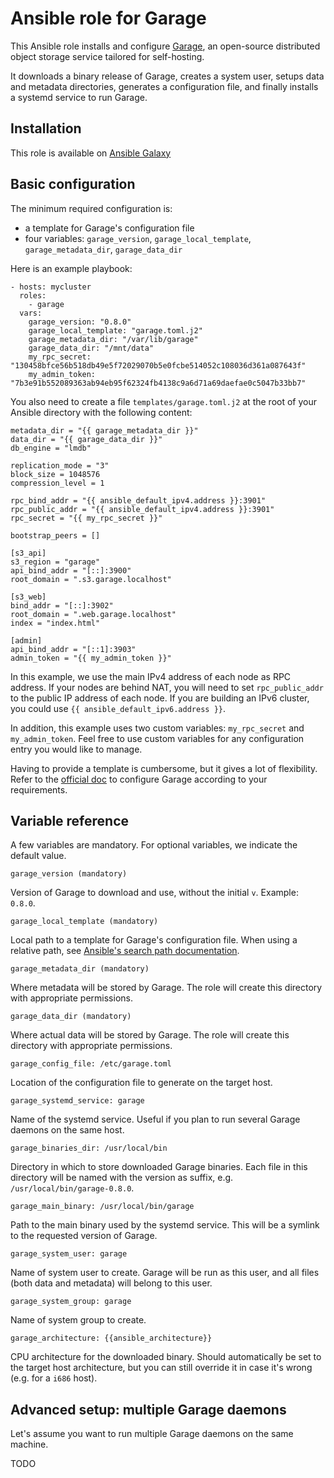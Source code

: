 # Ansible role for Garage

This Ansible role installs and configure [Garage](https://garagehq.deuxfleurs.fr/),
an open-source distributed object storage service tailored for self-hosting.

It downloads a binary release of Garage, creates a system user, setups data and
metadata directories, generates a configuration file, and finally installs a systemd
service to run Garage.

## Installation

This role is available on [Ansible Galaxy](https://galaxy.ansible.com/zorun/garage)

## Basic configuration

The minimum required configuration is:

- a template for Garage's configuration file
- four variables: `garage_version`, `garage_local_template`, `garage_metadata_dir`, `garage_data_dir`

Here is an example playbook:

```
- hosts: mycluster
  roles:
    - garage
  vars:
    garage_version: "0.8.0"
    garage_local_template: "garage.toml.j2"
    garage_metadata_dir: "/var/lib/garage"
    garage_data_dir: "/mnt/data"
    my_rpc_secret: "130458bfce56b518db49e5f72029070b5e0fcbe514052c108036d361a087643f"
    my_admin_token: "7b3e91b552089363ab94eb95f62324fb4138c9a6d71a69daefae0c5047b33bb7"
```

You also need to create a file `templates/garage.toml.j2` at the root of your
Ansible directory with the following content:

```
metadata_dir = "{{ garage_metadata_dir }}"
data_dir = "{{ garage_data_dir }}"
db_engine = "lmdb"

replication_mode = "3"
block_size = 1048576
compression_level = 1

rpc_bind_addr = "{{ ansible_default_ipv4.address }}:3901"
rpc_public_addr = "{{ ansible_default_ipv4.address }}:3901"
rpc_secret = "{{ my_rpc_secret }}"

bootstrap_peers = []

[s3_api]
s3_region = "garage"
api_bind_addr = "[::]:3900"
root_domain = ".s3.garage.localhost"

[s3_web]
bind_addr = "[::]:3902"
root_domain = ".web.garage.localhost"
index = "index.html"

[admin]
api_bind_addr = "[::1]:3903"
admin_token = "{{ my_admin_token }}"
```

In this example, we use the main IPv4 address of each node as RPC address.
If your nodes are behind NAT, you will need to set `rpc_public_addr` to the public
IP address of each node.
If you are building an IPv6 cluster, you could use `{{ ansible_default_ipv6.address }}`.

In addition, this example uses two custom variables: `my_rpc_secret` and `my_admin_token`.
Feel free to use custom variables for any configuration entry you would like to manage.

Having to provide a template is cumbersome, but it gives a lot of flexibility.
Refer to the [official doc](https://garagehq.deuxfleurs.fr/documentation/reference-manual/configuration/)
to configure Garage according to your requirements.

## Variable reference

A few variables are mandatory.  For optional variables, we indicate the default value.

    garage_version (mandatory)

Version of Garage to download and use, without the initial `v`.  Example: `0.8.0`.

    garage_local_template (mandatory)

Local path to a template for Garage's configuration file.  When using
a relative path, see [Ansible's search path documentation](https://docs.ansible.com/ansible/latest/playbook_guide/playbook_pathing.html).

    garage_metadata_dir (mandatory)

Where metadata will be stored by Garage.  The role will create this directory
with appropriate permissions.

    garage_data_dir (mandatory)

Where actual data will be stored by Garage.  The role will create this directory
with appropriate permissions.

    garage_config_file: /etc/garage.toml

Location of the configuration file to generate on the target host.

    garage_systemd_service: garage

Name of the systemd service.  Useful if you plan to run several Garage
daemons on the same host.

    garage_binaries_dir: /usr/local/bin

Directory in which to store downloaded Garage binaries.  Each file in this
directory will be named with the version as suffix, e.g. `/usr/local/bin/garage-0.8.0`.

    garage_main_binary: /usr/local/bin/garage

Path to the main binary used by the systemd service.  This will be a symlink
to the requested version of Garage.

    garage_system_user: garage

Name of system user to create.  Garage will be run as this user, and
all files (both data and metadata) will belong to this user.

    garage_system_group: garage

Name of system group to create.

    garage_architecture: {{ansible_architecture}}

CPU architecture for the downloaded binary.  Should automatically be set to the
target host architecture, but you can still override it in case it's wrong
(e.g. for a `i686` host).


## Advanced setup: multiple Garage daemons

Let's assume you want to run multiple Garage daemons on the same machine.

TODO

